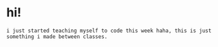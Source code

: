 # hi!
 	i just started teaching myself to code this week haha, this is just something i made between classes.
